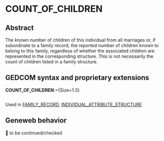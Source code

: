 ﻿# COUNT_OF_CHILDREN
## Abstract
The known number of children of this individual from all marriages or, if subordinate to a family
record, the reported number of children known to belong to this family, regardless of whether the
associated children are represented in the corresponding structure. This is not necessarily the count of
children listed in a family structure.


## GEDCOM syntax and proprietary extensions

**COUNT_OF_CHILDREN**:={Size=1:3}
<pre>
</pre>
Used in <a href=Ged.FAMILY_RECORD.md>FAMILY_RECORD</a>, <a href=Ged.INDIVIDUAL_ATTRIBUTE_STRUCTURE.md>INDIVIDUAL_ATTRIBUTE_STRUCTURE</a><br />


## Geneweb behavior



🚧 to be continued/checked

